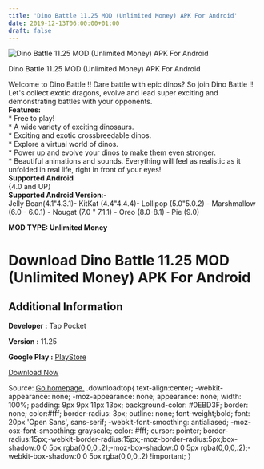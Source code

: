 ```yaml
---
title: 'Dino Battle 11.25 MOD (Unlimited Money) APK For Android'
date: 2019-12-13T06:00:00+01:00
draft: false
---
```


![Dino Battle 11.25 MOD (Unlimited Money) APK For Android](https://i2.wp.com/apkhome.net/wp-content/uploads/2019/12/Dino-Battle.png "Dino Battle 11.25 MOD (Unlimited Money) APK For Android")

  

Dino Battle 11.25 MOD (Unlimited Money) APK For Android

Welcome to Dino Battle !! Dare battle with epic dinos? So join Dino Battle !! Let's collect exotic dragons, evolve and lead super exciting and demonstrating battles with your opponents.  
**Features:**  
\* Free to play!  
\* A wide variety of exciting dinosaurs.  
\* Exciting and exotic crossbreedable dinos.  
\* Explore a virtual world of dinos.  
\* Power up and evolve your dinos to make them even stronger.  
\* Beautiful animations and sounds. Everything will feel as realistic as it unfolded in real life, right in front of your eyes!  
**Supported Android**  
{4.0 and UP}  
**Supported Android Version**:-  
Jelly Bean(4.1"4.3.1)- KitKat (4.4"4.4.4)- Lollipop (5.0"5.0.2) - Marshmallow (6.0 - 6.0.1) - Nougat (7.0 " 7.1.1) - Oreo (8.0-8.1) - Pie (9.0)

**MOD TYPE: Unlimited Money**

Download Dino Battle 11.25 MOD (Unlimited Money) APK For Android
================================================================

Additional Information
----------------------

**Developer :** Tap Pocket

**Version :** 11.25

**Google Play :** [PlayStore](https://play.google.com/store/apps/details?id=com.ziau.dinoschool)

  

[Download Now](https://store4app.co/post/dino-battle-11-25-mod-unlimited-money-apk-for-android_1575992055)

  
Source: [Go homepage.](https://store4app.co/post/dino-battle-11-25-mod-unlimited-money-apk-for-android_1575992055) .downloadtop{ text-align:center; -webkit-appearance: none; -moz-appearance: none; appearance: none; width: 100%; padding: 9px 9px 11px 13px; background-color: #0EBD3F; border: none; color:#fff; border-radius: 3px; outline: none; font-weight;bold; font: 20px 'Open Sans', sans-serif; -webkit-font-smoothing: antialiased; -moz-osx-font-smoothing: grayscale; color: #fff; cursor: pointer; border-radius:15px;-webkit-border-radius:15px;-moz-border-radius:5px;box-shadow:0 0 5px rgba(0,0,0,.2);-moz-box-shadow:0 0 5px rgba(0,0,0,.2);-webkit-box-shadow:0 0 5px rgba(0,0,0,.2) !important; }